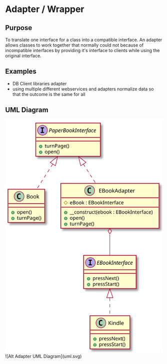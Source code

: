 # Adapter / Wrapper

## Purpose

To translate one interface for a class into a compatible interface. An adapter allows classes to work together that normally could not because of incompatible interfaces by providing it's interface to clients while using the original interface.

## Examples

* DB Client libraries adapter
* using multiple different webservices and adapters normalize data so that the outcome is the same for all

## UML Diagram

<img src="uml.svg" alt="Adapter UML Diagram">
![Alt Adapter UML Diagram](uml.svg)